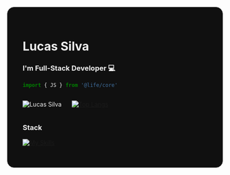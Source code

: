 
<div  style="background-color:  #101010; padding:  2.2rem; border-radius:  1rem; border:  solid  1px  #252525; color:  #eee">

  
# Lucas Silva



### I'm Full-Stack Developer 💻

```js
import { JS } from '@life/core'
```

  

<div  style="display:  flex; gap:  1.5rem">

  

![Lucas Silva](https://github-readme-stats-408gge7pw-zhorzon.vercel.app/api?username=lucasdasilva182&show_icons=true&hide_border=false&title_color=a78bfa&bg_color=181818&border_radius=16&border_color=252525&text_color=EEE&custom_title=Github+stats&icon_color=a78bfa)

  

[![Top Langs](https://github-readme-stats.vercel.app/api/top-langs/?username=lucasdasilva182&layout=compact&show_icons=true&hide_border=false&title_color=a78bfa&bg_color=181818&border_radius=16&border_color=252525&text_color=EEE&custom_title=Github+stats&icon_color=a78bfa)](https://github.com/anuraghazra/github-readme-stats)

  

</div>


### Stack
 

[![My Skills](https://skillicons.dev/icons?i=ts,js,react,vue,next,tailwind,nodejs,express,postgres,mysql,prisma,firebase)](https://skillicons.dev)

  

</div>

